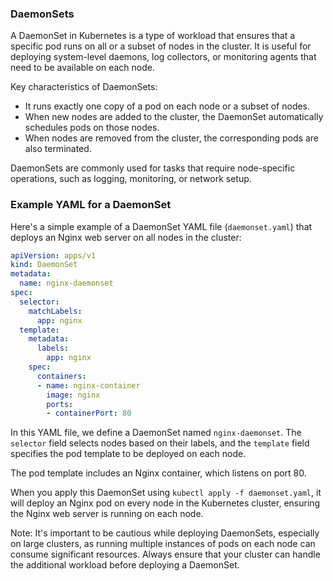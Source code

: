 ### DaemonSets

A DaemonSet in Kubernetes is a type of workload that ensures that a specific pod runs on all or a subset of nodes in the cluster. It is useful for deploying system-level daemons, log collectors, or monitoring agents that need to be available on each node.

Key characteristics of DaemonSets:
- It runs exactly one copy of a pod on each node or a subset of nodes.
- When new nodes are added to the cluster, the DaemonSet automatically schedules pods on those nodes.
- When nodes are removed from the cluster, the corresponding pods are also terminated.

DaemonSets are commonly used for tasks that require node-specific operations, such as logging, monitoring, or network setup.

### Example YAML for a DaemonSet

Here's a simple example of a DaemonSet YAML file (`daemonset.yaml`) that deploys an Nginx web server on all nodes in the cluster:

```yaml
apiVersion: apps/v1
kind: DaemonSet
metadata:
  name: nginx-daemonset
spec:
  selector:
    matchLabels:
      app: nginx
  template:
    metadata:
      labels:
        app: nginx
    spec:
      containers:
      - name: nginx-container
        image: nginx
        ports:
        - containerPort: 80
```

In this YAML file, we define a DaemonSet named `nginx-daemonset`. The `selector` field selects nodes based on their labels, and the `template` field specifies the pod template to be deployed on each node.

The pod template includes an Nginx container, which listens on port 80.

When you apply this DaemonSet using `kubectl apply -f daemonset.yaml`, it will deploy an Nginx pod on every node in the Kubernetes cluster, ensuring the Nginx web server is running on each node.

Note: It's important to be cautious while deploying DaemonSets, especially on large clusters, as running multiple instances of pods on each node can consume significant resources. Always ensure that your cluster can handle the additional workload before deploying a DaemonSet.
